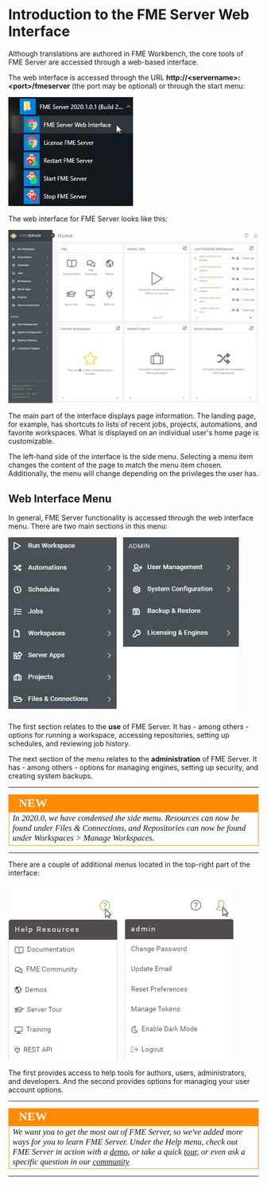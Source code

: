 # Introduction to the FME Server Web Interface

Although translations are authored in FME Workbench, the core tools of FME Server are accessed through a web-based interface.

The web interface is accessed through the URL **http://&lt;servername&gt;:&lt;port&gt;/fmeserver** (the port may be optional) or through the start menu:

![](./Images/Img1.013.ServerInterfaceAccess.png)


The web interface for FME Server looks like this:

![](./Images/Img1.014.ServerInterfaceOverview.png)

The main part of the interface displays page information. The landing page, for example, has shortcuts to lists of recent jobs, projects, automations, and favorite workspaces. What is displayed on an individual user's home page is customizable.

The left-hand side of the interface is the side menu. Selecting a menu item changes the content of the page to match the menu item chosen. Additionally, the menu will change depending on the privileges the user has.

## Web Interface Menu ##

In general, FME Server functionality is accessed through the web interface menu. There are two main sections in this menu:

![](./Images/Img1.015.ServerInterfaceMenu.png)

The first section relates to the **use** of FME Server. It has - among others - options for running a workspace, accessing repositories, setting up schedules, and reviewing job history.

The next section of the menu relates to the **administration** of FME Server. It has - among others - options for managing engines, setting up security, and creating system backups.

---

<!--New Section-->

<table style="border-spacing: 0px">
<tr>
<td style="vertical-align:middle;background-color:darkorange;border: 2px solid darkorange">
<i class="fa fa-bolt fa-lg fa-pull-left fa-fw" style="color:white;padding-right: 12px;vertical-align:text-top"></i>
<span style="color:white;font-size:x-large;font-weight: bold;font-family:serif">NEW</span>
</td>
</tr>

<tr>
<td style="border: 1px solid darkorange">
<span style="font-family:serif; font-style:italic; font-size:larger">
In 2020.0, we have condensed the side menu. Resources can now be found under Files & Connections, and Repositories can now be found under Workspaces > Manage Workspaces.
</span>
</td>
</tr>
</table>

---

There are a couple of additional menus located in the top-right part of the interface:

![](./Images/Img1.016.HelpUserSettingsMenu.png)

The first provides access to help tools for authors, users, administrators, and developers. And the second provides options for managing your user account options.

---

<!--New Section-->

<table style="border-spacing: 0px">
<tr>
<td style="vertical-align:middle;background-color:darkorange;border: 2px solid darkorange">
<i class="fa fa-bolt fa-lg fa-pull-left fa-fw" style="color:white;padding-right: 12px;vertical-align:text-top"></i>
<span style="color:white;font-size:x-large;font-weight: bold;font-family:serif">NEW</span>
</td>
</tr>

<tr>
<td style="border: 1px solid darkorange">
<span style="font-family:serif; font-style:italic; font-size:larger">
We want you to get the most out of FME Server, so we've added more ways for you to learn FME Server. Under the Help menu, check out FME Server in action with a <a href="https://safe.com/demos/"> demo</a>, or take a quick <a href="https://www.safe.com/fme/fme-server/tour/2020.0/?utm_source=fme-server&utm_medium=referral&utm_campaign=product-tour">tour</a>, or even ask a specific question in our <a href="https://knowledge.safe.com/index.html">community</a>
</span>
</td>
</tr>
</table>

---
